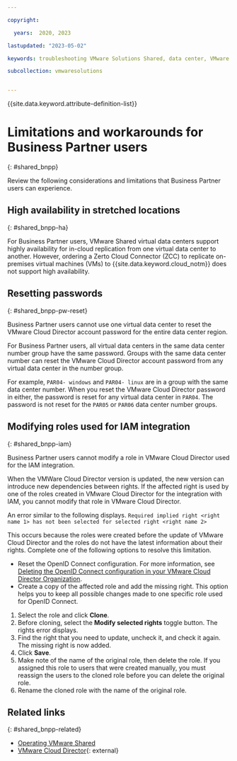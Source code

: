 ```yaml
---

copyright:

  years:  2020, 2023

lastupdated: "2023-05-02"

keywords: troubleshooting VMware Solutions Shared, data center, VMware Solutions Shared data centers, Business Partners

subcollection: vmwaresolutions


---
```


{{site.data.keyword.attribute-definition-list}}

# Limitations and workarounds for Business Partner users
{: #shared_bnpp}

Review the following considerations and limitations that Business Partner users can experience.

## High availability in stretched locations
{: #shared_bnpp-ha}

For Business Partner users, VMware Shared virtual data centers support highly availability for in-cloud replication from one virtual data center to another. However, ordering a Zerto Cloud Connector (ZCC) to replicate on-premises virtual machines (VMs) to {{site.data.keyword.cloud_notm}} does not support high availability.

## Resetting passwords
{: #shared_bnpp-pw-reset}

Business Partner users cannot use one virtual data center to reset the VMware Cloud Director account password for the entire data center region.

For Business Partner users, all virtual data centers in the same data center number group have the same password. Groups with the same data center number can reset the VMware Cloud Director account password from any virtual data center in the number group.

For example, ``PAR04- windows`` and ``PAR04- linux`` are in a group with the same data center number. When you reset the VMware Cloud Director password in either, the password is reset for any virtual data center in ``PAR04``. The password is not reset for the ``PAR05`` or ``PAR06`` data center number groups.

## Modifying roles used for IAM integration
{: #shared_bnpp-iam}

Business Partner users cannot modify a role in VMware Cloud Director used for the IAM integration.

When the VMWare Cloud Director version is updated, the new version can introduce new dependencies between rights. If the affected right is used by one of the roles created in VMware Cloud Director for the integration with IAM, you cannot modify that role in VMware Cloud Director.

An error similar to the following displays.
``Required implied right <right name 1> has not been selected for selected right <right name 2>``

This occurs because the roles were created before the update of VMware Cloud Director and the roles do not have the latest information about their rights. Complete one of the following options to resolve this limitation.

* Reset the OpenID Connect configuration. For more information, see [Deleting the OpenID Connect configuration in your VMware Cloud Director Organization](/docs/vmwaresolutions?topic=vmwaresolutions-shared_vcd-ops-guide#shared_vcd-ops-guide-delete-oidc).
* Create a copy of the affected role and add the missing right. This option helps you to keep all possible changes made to one specific role used for OpenID Connect.

 1. Select the role and click **Clone**.
 2. Before cloning, select the **Modify selected rights** toggle button. The rights error displays.
 3. Find the right that you need to update, uncheck it, and check it again. The missing right is now added.
 4. Click **Save**.
 5. Make note of the name of the original role, then delete the role. If you assigned this role to users that were created manually, you must reassign the users to the cloned role before you can delete the original role.
 6. Rename the cloned role with the name of the original role.

## Related links
{: #shared_bnpp-related}

* [Operating VMware Shared](/docs/vmwaresolutions?topic=vmwaresolutions-shared_vcd-ops-guide)
* [VMware Cloud Director](https://www.vmware.com/ca/products/cloud-director.html){: external}
